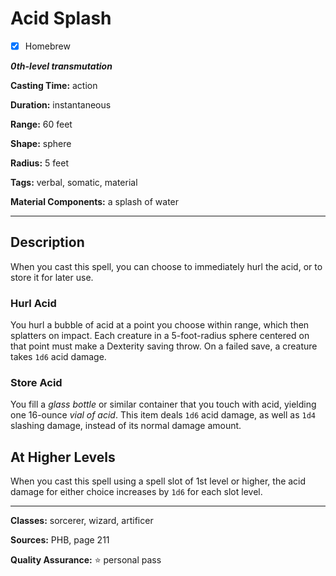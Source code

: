 # Acid Splash

- [x] Homebrew

***0th-level transmutation***

**Casting Time:** action

**Duration:** instantaneous

**Range:** 60 feet

**Shape:** sphere

**Radius:** 5 feet

**Tags:** verbal, somatic, material

**Material Components:** a splash of water

---

## Description
When you cast this spell, you can choose to immediately hurl the acid, or to store it for later use.

### Hurl Acid
You hurl a bubble of acid at a point you choose within range, which then splatters on impact. Each creature in a 5-foot-radius sphere centered on that point must make a Dexterity saving throw. On a failed save, a creature takes `1d6` acid damage.

### Store Acid
You fill a *glass bottle* or similar container that you touch with acid, yielding one 16-ounce *vial of acid*. This item deals `1d6` acid damage, as well as `1d4` slashing damage, instead of its normal damage amount.

## At Higher Levels
When you cast this spell using a spell slot of 1st level or higher, the acid damage for either choice increases by `1d6` for each slot level.

---

**Classes:** sorcerer, wizard, artificer

**Sources:** PHB, page 211

**Quality Assurance:** :star: personal pass
